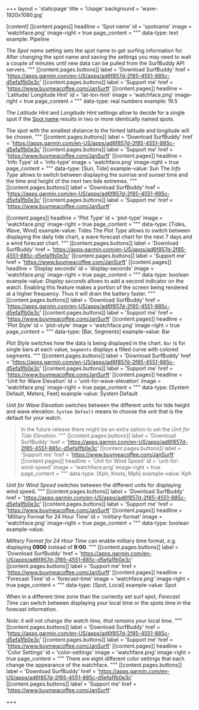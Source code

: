 +++
layout = 'staticpage'
title = 'Usage'
background = 'wave-1920x1080.jpg'

[content]
  [[content.pages]]
    headline = 'Spot name'
    id = 'spotname'
    image = 'watchface.png'
    image-right = true
    page_content = """
    data-type: text
    example: Pipeline

The *Spot name* setting sets the spot name to get surfing information for. After changing the spot name and saving the settings you may need to wait a couple of minutes until new data can be pulled from the SurfBuddy API servers.
"""
    [[content.pages.buttons]]
      label = 'Download SurfBuddy'
      href = 'https://apps.garmin.com/en-US/apps/ad6f857d-2f85-4551-885c-d5efa1fb0e3c'
    [[content.pages.buttons]]
      label = 'Support me'
      href = 'https://www.buymeacoffee.com/JanSurft'
  [[content.pages]]
    headline = 'Latitude/ Longitude Hint'
    id = 'lat-lon-hint'
    image = 'watchface.png'
    image-right = true
    page_content = """
    data-type: real numbers
    example: 19.5

The *Latitude Hint* and *Longitude Hint* settings allow to decide for a single spot if the [Spot name](#spotname) results in two or more identically named spots.

The spot with the smallest distance to the hinted latitude and longitude will be chosen.
"""
    [[content.pages.buttons]]
      label = 'Download SurfBuddy'
      href = 'https://apps.garmin.com/en-US/apps/ad6f857d-2f85-4551-885c-d5efa1fb0e3c'
    [[content.pages.buttons]]
      label = 'Support me'
      href = 'https://www.buymeacoffee.com/JanSurft'
  [[content.pages]]
    headline = 'Info Type'
    id = 'info-type'
    image = 'watchface.png'
    image-right = true
    page_content = """
    data-type: [Sun, Tide]
    example-value: Sun
The *Info Type* allows to switch between displaying the sunrise and sunset time and the time and height of the next two tide extremes.
"""
    [[content.pages.buttons]]
      label = 'Download SurfBuddy'
      href = 'https://apps.garmin.com/en-US/apps/ad6f857d-2f85-4551-885c-d5efa1fb0e3c'
    [[content.pages.buttons]]
      label = 'Support me'
      href = 'https://www.buymeacoffee.com/JanSurft'

  [[content.pages]]
    headline = 'Plot Type'
    id = 'plot-type'
    image = 'watchface.png'
    image-right = true
    page_content = """
    data-type: [Tides, Wave, Wind]
    example-value: Tides
The *Plot Type* allows to switch between displaying the daily tide chart, a wave forecast chart for the next 7 days and a wind forecast chart.
"""
    [[content.pages.buttons]]
      label = 'Download SurfBuddy'
      href = 'https://apps.garmin.com/en-US/apps/ad6f857d-2f85-4551-885c-d5efa1fb0e3c'
    [[content.pages.buttons]]
      label = 'Support me'
      href = 'https://www.buymeacoffee.com/JanSurft'
  [[content.pages]]
    headline = 'Display seconds'
    id = 'display-seconds'
    image = 'watchface.png'
    image-right = true
    page_content = """
    data-type: boolean 
    example-value: <disabled>
*Display seconds* allows to add a second indicator on the watch. Enabling this feature makes a portion of the screen being rendered at a higher frequency. Thus it will drain the battery faster.
"""
    [[content.pages.buttons]]
      label = 'Download SurfBuddy'
      href = 'https://apps.garmin.com/en-US/apps/ad6f857d-2f85-4551-885c-d5efa1fb0e3c'
    [[content.pages.buttons]]
      label = 'Support me'
      href = 'https://www.buymeacoffee.com/JanSurft'
  [[content.pages]]
    headline = 'Plot Style'
    id = 'plot-style'
    image = 'watchface.png'
    image-right = true
    page_content = """
    data-type: [Bar, Segments]
    example-value: Bar

*Plot Style* switches how the data is being displayed in the chart. `Bar` is for single bars at each value, `Segments` displays a filled curve with colored segments.
"""
    [[content.pages.buttons]]
      label = 'Download SurfBuddy'
      href = 'https://apps.garmin.com/en-US/apps/ad6f857d-2f85-4551-885c-d5efa1fb0e3c'
    [[content.pages.buttons]]
      label = 'Support me'
      href = 'https://www.buymeacoffee.com/JanSurft'
  [[content.pages]]
    headline = 'Unit for Wave Elevation'
    id = 'unit-for-wave-elevation'
    image = 'watchface.png'
    image-right = true
    page_content = """
    data-type: [System Default, Meters, Feet]
    example-value: System Default

*Unit for Wave Elevation* switches between the different units for tide height and wave elevation. `System Default` means to choose the unit that is the default for your watch.

> In the future release there might be an extra option to set the *Unit for Tide Elevation*.
"""
    [[content.pages.buttons]]
      label = 'Download SurfBuddy'
      href = 'https://apps.garmin.com/en-US/apps/ad6f857d-2f85-4551-885c-d5efa1fb0e3c'
    [[content.pages.buttons]]
      label = 'Support me'
      href = 'https://www.buymeacoffee.com/JanSurft'
  [[content.pages]]
    headline = 'Unit for Wind Speed'
    id = 'unit-for-wind-speed'
    image = 'watchface.png'
    image-right = true
    page_content = """
    data-type: [Kph, Knots, Mph]
    example-value: Kph

*Unit for Wind Speed* switches between the different units for displaying wind speed. 
"""
    [[content.pages.buttons]]
      label = 'Download SurfBuddy'
      href = 'https://apps.garmin.com/en-US/apps/ad6f857d-2f85-4551-885c-d5efa1fb0e3c'
    [[content.pages.buttons]]
      label = 'Support me'
      href = 'https://www.buymeacoffee.com/JanSurft'
  [[content.pages]]
    headline = 'Military Format for 24 Hour Time'
    id = 'military-format'
    image = 'watchface.png'
    image-right = true
    page_content = """
    data-type: boolean 
    example-value: <disabled>

*Military Format for 24 Hour Time* can enable military time format, e.g. displaying **0900** instead of **9:00**.
"""
    [[content.pages.buttons]]
      label = 'Download SurfBuddy'
      href = 'https://apps.garmin.com/en-US/apps/ad6f857d-2f85-4551-885c-d5efa1fb0e3c'
    [[content.pages.buttons]]
      label = 'Support me'
      href = 'https://www.buymeacoffee.com/JanSurft'
  [[content.pages]]
    headline = 'Forecast Time'
    id = 'forecast-time'
    image = 'watchface.png'
    image-right = true
    page_content = """
    data-type: [Spot, Local]
    example-value: Spot

When in a different time zone than the currently set surf spot, *Forecast Time* can switch between displaying your local time or the spots time in the forecast information.

*Note: it will not change the watch time, that remains your local time*. 
"""
    [[content.pages.buttons]]
      label = 'Download SurfBuddy'
      href = 'https://apps.garmin.com/en-US/apps/ad6f857d-2f85-4551-885c-d5efa1fb0e3c'
    [[content.pages.buttons]]
      label = 'Support me'
      href = 'https://www.buymeacoffee.com/JanSurft'
  [[content.pages]]
    headline = 'Color Settings'
    id = 'color-settings'
    image = 'watchface.png'
    image-right = true
    page_content = """
There are eight different color settings that each change the appearance of the watchface.
"""
    [[content.pages.buttons]]
      label = 'Download SurfBuddy'
      href = 'https://apps.garmin.com/en-US/apps/ad6f857d-2f85-4551-885c-d5efa1fb0e3c'
    [[content.pages.buttons]]
      label = 'Support me'
      href = 'https://www.buymeacoffee.com/JanSurft'

+++

